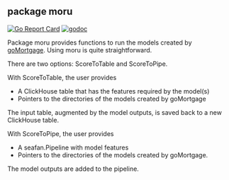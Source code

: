 ## package moru
[![Go Report Card](https://goreportcard.com/badge/github.com/invertedv/moru)](https://goreportcard.com/report/github.com/invertedv/moru)
[![godoc](https://img.shields.io/badge/go.dev-reference-007d9c?logo=go&logoColor=white)](https://pkg.go.dev/mod/github.com/invertedv/moru?tab=overview)

Package moru provides functions to run the models created by [goMortgage](https://pkg.go.dev/github.com/invertedv/goMortgage).
Using moru is quite straightforward. 

There are two options: ScoreToTable and ScoreToPipe.

With ScoreToTable, the user provides 

- A ClickHouse table that has the features required by the model(s)
- Pointers to the directories of the models created by goMortgage

The input table, augmented by the model outputs, is saved back to a new ClickHouse table.

With ScoreToPipe, the user provides

- A seafan.Pipeline with model features
- Pointers to the directories of the models created by goMortgage.

The model outputs are added to the pipeline.
